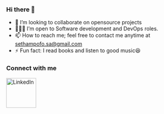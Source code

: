 ### Hi there 👋



- 👯 I’m looking to collaborate on opensource projects
- 🧑🏾‍💻 I’m open to Software development and DevOps roles.
- 📫 How to reach me; feel free to contact me anytime at sethampofo.sa@gmail.com
- ⚡ Fun fact: I read books and listen to good music😆

<!--
**s-oa18/s-oa18** is a ✨ _special_ ✨ repository because its `README.md` (this file) appears on your GitHub profile.

Here are some ideas to get you started:

- 🔭 I’m currently working on open source projects
- 🌱 I’m currently learning Javascript
- 👯 I’m looking to collaborate on opensource projects
-🧑🏾‍💻 I’m open to Frontend development jobs
- 💬 Ask me about ...
- 📫 How to reach me; feel free to contact me anytime at sethampofo.sa@gmail.com
- ⚡ Fun fact: I read books and listen to rap music
-->

### Connect with me
[<img align="left" alt="LinkedIn" width="80" src="https://github.com/melanieshi0120/melanieshi0120/blob/master/linkedin.ico" />]( https://www.linkedin.com/in/seth-ampofo-a6a54a195/)
